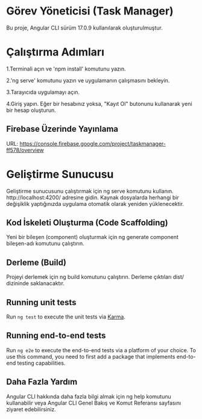 # Görev Yöneticisi (Task Manager)
Bu proje, Angular CLI sürüm 17.0.9 kullanılarak oluşturulmuştur.

# Çalıştırma Adımları
1.Terminali açın ve 'npm install' komutunu yazın.

2.'ng serve' komutunu yazın ve uygulamanın çalışmasını bekleyin.

3.Tarayıcıda uygulamayı açın.

4.Giriş yapın. Eğer bir hesabınız yoksa, "Kayıt Ol" butonunu kullanarak yeni bir hesap oluşturun.

## Firebase Üzerinde Yayınlama
URL:  https://console.firebase.google.com/project/taskmanager-ff578/overview


# Geliştirme Sunucusu
Geliştirme sunucusunu çalıştırmak için ng serve komutunu kullanın. http://localhost:4200/ adresine gidin. Kaynak dosyalarda herhangi bir değişiklik yaptığınızda uygulama otomatik olarak yeniden yüklenecektir.

## Kod İskeleti Oluşturma (Code Scaffolding)
Yeni bir bileşen (component) oluşturmak için ng generate component bileşen-adı komutunu çalıştırın.

## Derleme (Build)
Projeyi derlemek için ng build komutunu çalıştırın. Derleme çıktıları dist/ dizininde saklanacaktır.

## Running unit tests

Run `ng test` to execute the unit tests via [Karma](https://karma-runner.github.io).

## Running end-to-end tests

Run `ng e2e` to execute the end-to-end tests via a platform of your choice. To use this command, you need to first add a package that implements end-to-end testing capabilities.

## Daha Fazla Yardım
Angular CLI hakkında daha fazla bilgi almak için ng help komutunu kullanabilir veya Angular CLI Genel Bakış ve Komut Referansı sayfasını ziyaret edebilirsiniz.
